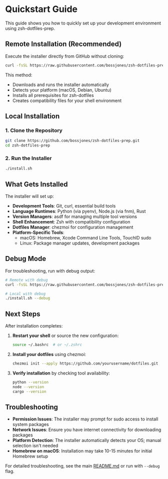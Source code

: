 # Quickstart Guide

This guide shows you how to quickly set up your development environment using zsh-dotfiles-prep.

## Remote Installation (Recommended)

Execute the installer directly from GitHub without cloning:

```bash
curl -fsSL https://raw.githubusercontent.com/bossjones/zsh-dotfiles-prep/main/install.sh | bash
```

This method:
- Downloads and runs the installer automatically
- Detects your platform (macOS, Debian, Ubuntu)
- Installs all prerequisites for zsh-dotfiles
- Creates compatibility files for your shell environment

## Local Installation

### 1. Clone the Repository

```bash
git clone https://github.com/bossjones/zsh-dotfiles-prep.git
cd zsh-dotfiles-prep
```

### 2. Run the Installer

```bash
./install.sh
```

## What Gets Installed

The installer will set up:

- **Development Tools**: Git, curl, essential build tools
- **Language Runtimes**: Python (via pyenv), Node.js (via fnm), Rust
- **Version Managers**: asdf for managing multiple tool versions
- **Shell Enhancement**: Zsh with compatibility configuration
- **Dotfiles Manager**: chezmoi for configuration management
- **Platform-Specific Tools**:
  - macOS: Homebrew, Xcode Command Line Tools, TouchID sudo
  - Linux: Package manager updates, development packages

## Debug Mode

For troubleshooting, run with debug output:

```bash
# Remote with debug
curl -fsSL https://raw.githubusercontent.com/bossjones/zsh-dotfiles-prep/main/install.sh | bash -s -- --debug

# Local with debug
./install.sh --debug
```

## Next Steps

After installation completes:

1. **Restart your shell** or source the new configuration:
   ```bash
   source ~/.bashrc  # or ~/.zshrc
   ```

2. **Install your dotfiles** using chezmoi:
   ```bash
   chezmoi init --apply https://github.com/yourusername/dotfiles.git
   ```

3. **Verify installation** by checking tool availability:
   ```bash
   python --version
   node --version
   cargo --version
   ```

## Troubleshooting

- **Permission Issues**: The installer may prompt for sudo access to install system packages
- **Network Issues**: Ensure you have internet connectivity for downloading packages
- **Platform Detection**: The installer automatically detects your OS; manual selection isn't needed
- **Homebrew on macOS**: Installation may take 10-15 minutes for initial Homebrew setup

For detailed troubleshooting, see the main [README.md](../README.md) or run with `--debug` flag.

